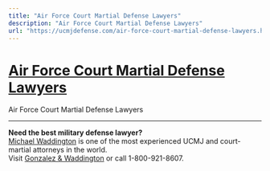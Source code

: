 ```yaml
---
title: "Air Force Court Martial Defense Lawyers"
description: "Air Force Court Martial Defense Lawyers"
url: "https://ucmjdefense.com/air-force-court-martial-defense-lawyers.html"
---
```


# [Air Force Court Martial Defense Lawyers](https://ucmjdefense.com/air-force-court-martial-defense-lawyers.html)

Air Force Court Martial Defense Lawyers

---

**Need the best military defense lawyer?**  
[Michael Waddington](https://ucmjdefense.com/attorneys/michael-stewart-waddington-partner.html) is one of the most experienced UCMJ and court-martial attorneys in the world.  
Visit [Gonzalez & Waddington](https://ucmjdefense.com) or call 1-800-921-8607.
